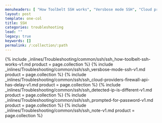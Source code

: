 ```yaml
---
menuheaders: [ "How Toolbelt SSH works", "Versbose mode SSH", "Cloud providers firewall API has delay", "Detected IP is different", "Prompted for Password" ]
layout: post
template: one-col
title: SSH
categories: troubleshooting
lead: ""
legacy: true
keywords: []
permalink: /:collection/:path
---
```





<a href="#how-toolbelt-ssh-works"></a>{% include _inlines/Troubleshooting/common/ssh/ssh_how-toolbelt-ssh-works-v1.md  product = page.collection %}
<a href="#versbose-mode-ssh"></a>{% include _inlines/Troubleshooting/common/ssh/ssh_versbose-mode-ssh-v1.md  product = page.collection %}
<a href="#cloud-providers-firewall-api-has-delay"></a>{% include _inlines/Troubleshooting/common/ssh/ssh_cloud-providers-firewall-api-has-delay-v1.md  product = page.collection %}
<a href="#detected-ip-is-different"></a>{% include _inlines/Troubleshooting/common/ssh/ssh_detected-ip-is-different-v1.md  product = page.collection %}
<a href="#prompted-for-password"></a>{% include _inlines/Troubleshooting/common/ssh/ssh_prompted-for-password-v1.md  product = page.collection %}
{% include _inlines/Troubleshooting/common/ssh/ssh_note-v1.md  product = page.collection %}